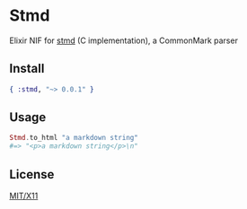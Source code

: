 # Stmd

Elixir NIF for [stmd](https://github.com/jgm/stmd) (C implementation), a CommonMark parser

## Install

```elixir
{ :stmd, "~> 0.0.1" }
```

## Usage

```elixir
Stmd.to_html "a markdown string"
#=> "<p>a markdown string</p>\n"
```

## License

[MIT/X11](./LICENSE)
